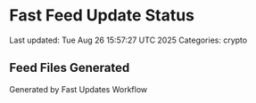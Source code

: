# Fast Feed Update Status
Last updated: Tue Aug 26 15:57:27 UTC 2025
Categories: crypto

## Feed Files Generated

Generated by Fast Updates Workflow
